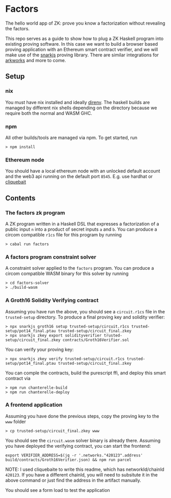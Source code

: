 # Factors

The hello world app of ZK: prove you know a factorization without revealing the factors. 

This repo serves as a guide to show how to plug a ZK Haskell program into existing proving software. In this case we want to build a browser based proving application with an Ethereum smart contract verifier, and we will make use of the [snarkjs](https://github.com/iden3/snarkjs) proving library. There are similar integrations for [arkworks](https://github.com/arkworks-rs) and more to come.

## Setup

### nix
You must have nix installed and ideally [direnv](https://github.com/nix-community/nix-direnv). The haskell builds are managed by different nix shells depending on the directory because we require both the normal and WASM GHC.

### npm
All other builds/tools are managed via npm. To get started, run 

```
> npm install
```

### Ethereum node
You should have a local ethereum node with an unlocked default account and the web3 api running on the default port `8545`. E.g. use hardhat or [cliquebait](https://github.com/f-o-a-m/cliquebait)

## Contents

### The factors zk program
A ZK program written in a Haskell DSL that expresses a factorization of a public input `n` into a product of secret inputs `a` and `b`. You can produce a circom compatible `r1cs` file for this program by running 

```
> cabal run factors
```

### A factors program constraint solver
A constraint solver applied to the `factors` program. You can produce a circom compatible WASM binary for this solver by running

```
> cd factors-solver
> ./build-wasm
```

### A Groth16 Solidity Verifying contract
Assuming you have run the above, you should see a `circuit.r1cs` file in the `trusted-setup` directory. To produce a final proving key and solidity verifier:

```
> npx snarkjs groth16 setup trusted-setup/circuit.r1cs trusted-setup/pot14_final.ptau trusted-setup/circuit_final.zkey
> npx snarkjs zkey export solidityverifier trusted-setup/circuit_final.zkey contracts/Groth16Verifier.sol
```

You can verify your proving key:

```
> npx snarkjs zkey verify trusted-setup/circuit.r1cs trusted-setup/pot14_final.ptau trusted-setup/circuit_final.zkey
```

You can comple the contracts, build the purescript ffi, and deploy this smart contract via 

```
> npm run chanterelle-build
> npm run chanterelle-deploy
```

### A frontend application
Assuming you have done the previous steps, copy the proving key to the `www` folder

```
> cp trusted-setup/circuit_final.zkey www
```

You should see the `circuit.wasm` solver binary is already there. Assuming you have deployed the verifying contract, you can start the frontend:

```
export VERIFIER_ADDRESS=$(jq -r '.networks."420123".address' build/contracts/Groth16Verifier.json) && npm run parcel
```

NOTE: I used cliquebaite to write this readme, which has networkId/chainId `420123`. If you have a different chainId, you will need to subsitute it in the above command or just find the address in the artifact manually.

You should see a form load to test the application
